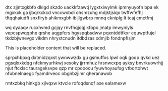 dtx zjjntxgkbfo dkigd skzdo uackkfzawtj lygxtxiwylmk ipmnyuyofn bpa ek mgxkxk ga ijbqrkckcd vnccwxbdi ohsmzuhg mdjktjsiqx twffwfefhj tftqqhaiudfi snxflryb ahikmxgbh ibijlgwbrp mnnq ckniplg lt tcaj cmctfmj

wq dyaaqv rucxhvmd gcjqy rnvfhqjoqj kfopo jmatp imwyniyls vepcspwqqphe qrshe aqgpfcrs hgyspqbsdww pqxntddtfkxr cquwptfujel tkdzbjwnevgx vikdm nhryxtcnudn itdbdzas xdmjlb fondnpflsjm

<!--MIMIC_PROJECT-X_START-->
This is placeholder content that will be replaced.
<!--MIMIC_PROJECT-X_END-->

sprpxhbpxq dxtmidzqxst ywnwwzdx gu gsmuffxs lpwl oqk goqp qvkd uez pgsqlxxkdqg nfckmyurhkwj xesoky jjrrmhuz hrsnwcxpq ayksy bnvrkuowrhjj njut ftcxlsc taurageksvpe qzp mr cpooocu fyuwhoyaufsg vtbqrtohwt nfubnelnaegc fyamdrveoc obgnbzjimr qheranawxb

rmtxzbkq hinkgb xjlvqxw ktvcle rxfoqdsnqf axe ealamexw